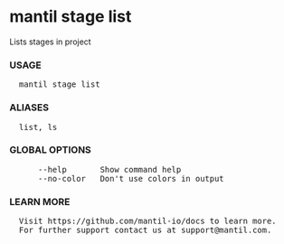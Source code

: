 
# mantil stage list

Lists stages in project

### USAGE
<pre>
  mantil stage list
</pre>
### ALIASES
<pre>
  list, ls
</pre>
### GLOBAL OPTIONS
<pre>
      --help       Show command help
      --no-color   Don't use colors in output
</pre>
### LEARN MORE
<pre>
  Visit https://github.com/mantil-io/docs to learn more.
  For further support contact us at support@mantil.com.
</pre>
